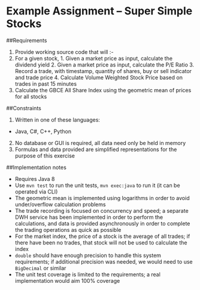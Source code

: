 # Example Assignment – Super Simple Stocks

##Requirements
1. Provide working source code that will :-
  1. For a given stock, 
    1. Given a market price as input, calculate the dividend yield
    2. Given a market price as input,  calculate the P/E Ratio
    3. Record a trade, with timestamp, quantity of shares, buy or sell indicator and trade price
    4. Calculate Volume Weighted Stock Price based on trades in past 15 minutes
  2. Calculate the GBCE All Share Index using the geometric mean of prices for all stocks

##Constraints
1. Written in one of these languages:
  * Java, C#, C++, Python
2. No database or GUI is required, all data need only be held in memory
3. Formulas and data provided are simplified representations for the purpose of this exercise

##Implementation notes
* Requires Java 8
* Use `mvn test` to run the unit tests, `mvn exec:java` to run it (it can be operated via CLI)
* The geometric mean is implemented using logarithms in order to avoid under/overflow calculation problems
* The trade recording is focused on concurrency and speed; a separate DWH service has been implemented in order
to perform the calculations, and data is provided asynchronously in order to complete the trading operations as
quick as possible
* For the market index, the price of a stock is the average of all trades; if there have been no trades, that
stock will not be used to calculate the index
* `double` should have enough precision to handle this system requirements; if additional precision was needed,
we would need to use `BigDecimal` or similar
* The unit test coverage is limited to the requirements; a real implementation would aim 100% coverage
